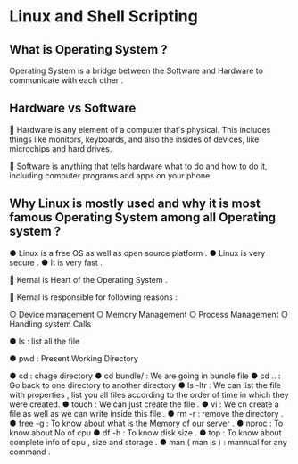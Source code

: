 
# Linux and Shell Scripting

## What is Operating System ?

Operating System is a bridge between the Software and Hardware to communicate with each other . 

## Hardware vs Software

📌 Hardware is any element of a computer that's physical. This includes things like monitors, keyboards, and also the insides of devices, like microchips and hard drives. 

📌 Software is anything that tells hardware what to do and how to do it, including computer programs and apps on your phone.

## Why Linux is mostly used and why it is most famous Operating System among all Operating system ?

● Linux is a free OS as well as open source platform .
● Linux is very secure .
● It is very fast .

📕 Kernal is Heart of the Operating System .

🔖 Kernal is responsible for following reasons :

○ Device management 
○ Memory Management 
○ Process Management 
○ Handling system Calls

● ls : list all the file

● pwd : Present Working Directory

● cd : chage directory
● cd bundle/ : We are going in bundle file
● cd .. : Go back to one directory to another directory
● ls -ltr : We can list the file with properties , list you all files according to the order of time in which they were created.
● touch : We can just create the file .
● vi : We cn create a file as well as we can write inside this file .
● rm -r : remove the directory .
● free -g : To know about what is the Memory of our server .
● nproc : To know about No of cpu 
● df -h : To know disk size .
● top : To know about complete info of cpu , size and storage .
● man ( man ls ) : mannual for any command .

